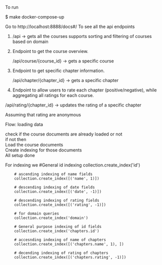 
To run 

$ make docker-compose-up

Go to http://localhost:8888/docs#/
To see all the api endpoints 




1. /api -> gets all the courses supports sorting and filtering of courses based on domain

2. Endpoint to get the course overview.
    
    /api/course/{course_id} -> gets a specific course

3. Endpoint to get specific chapter information.
    
    /api/chapter/{chapter_id} -> gets a specific chapter

4. Endpoint to allow users to rate each chapter (positive/negative), while aggregating all ratings for each course.

  /api/rating/{chapter_id} -> updates the rating of a specific chapter

   Assuming that rating are anonymous 


Flow: loading data
  
  check if the course documents are already loaded or not <br />
  if not then <br />
      Load the course documents <br />
      Create indexing for those documents <br />
  All setup done <br />
 
  
  
 
 
 For indexing we 
          #General id indexing
         collection.create_index('id')

        # ascending indexing of name fields
        collection.create_index([('name', 1)])

        # descending indexing of date fields
        collection.create_index([('date', -1)])

        # descending indexing of rating fields
        collection.create_index([('rating', -1)])

        # for domain queries
        collection.create_index('domain')

        # General purpose indexing of id fields
        collection.create_index('chapters.id')

        # accesnding indexing of name of chapters
        collection.create_index([('chapters.name', 1), ])

        # decending indexing of rating of chapters
        collection.create_index([('chapters.rating', -1)])
        
 
      
